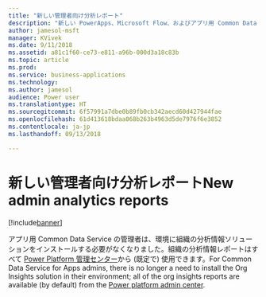 ```yaml
---
title: "新しい管理者向け分析レポート"
description: "新しい PowerApps、Microsoft Flow、およびアプリ用 Common Data Service の使用状況レポートをすべての管理者が利用できます"
author: jamesol-msft
manager: KVivek
ms.date: 9/11/2018
ms.assetid: a81c1f60-ce73-e811-a96b-000d3a18c83b
ms.topic: article
ms.prod: 
ms.service: business-applications
ms.technology: 
ms.author: jamesol
audience: Power user
ms.translationtype: HT
ms.sourcegitcommit: 6f57991a7dbe0b89fb0cb342aecd60d427944fae
ms.openlocfilehash: 61d413618bdaa068b263b4963d5de7976f6e3852
ms.contentlocale: ja-jp
ms.lasthandoff: 09/13/2018

---
```

# <a name="new-admin-analytics-reports"></a><span data-ttu-id="ad86a-103">新しい管理者向け分析レポート</span><span class="sxs-lookup"><span data-stu-id="ad86a-103">New admin analytics reports</span></span>


[!include[banner](../../includes/banner.md)]

<span data-ttu-id="ad86a-104">アプリ用 Common Data Service の管理者は、環境に組織の分析情報ソリューションをインストールする必要がなくなりました。組織の分析情報レポートはすべて [Power Platform 管理センター](https://go.microsoft.com/fwlink/?linkid=875536)から (既定で) 使用できます。</span><span class="sxs-lookup"><span data-stu-id="ad86a-104">For Common Data Service for Apps admins, there is no longer a need to install the Org Insights solution in their environment; all of the org insights reports are available (by default) from the [Power platform admin center](https://go.microsoft.com/fwlink/?linkid=875536).</span></span>

